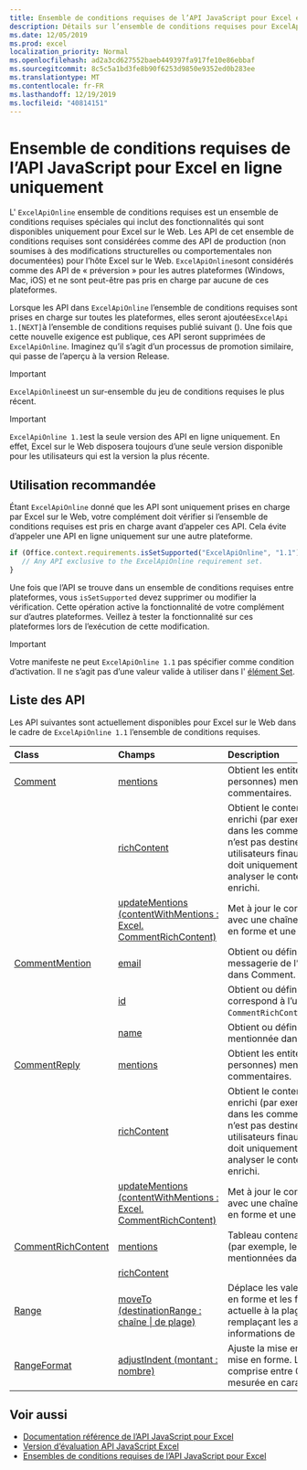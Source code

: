 ```yaml
---
title: Ensemble de conditions requises de l’API JavaScript pour Excel en ligne uniquement
description: Détails sur l’ensemble de conditions requises pour ExcelApiOnline
ms.date: 12/05/2019
ms.prod: excel
localization_priority: Normal
ms.openlocfilehash: ad2a3cd627552baeb449397fa917fe10e86ebbaf
ms.sourcegitcommit: 8c5c5a1bd3fe8b90f6253d9850e9352ed0b283ee
ms.translationtype: MT
ms.contentlocale: fr-FR
ms.lasthandoff: 12/19/2019
ms.locfileid: "40814151"
---
```

# <a name="excel-javascript-api-online-only-requirement-set"></a>Ensemble de conditions requises de l’API JavaScript pour Excel en ligne uniquement

L' `ExcelApiOnline` ensemble de conditions requises est un ensemble de conditions requises spéciales qui inclut des fonctionnalités qui sont disponibles uniquement pour Excel sur le Web. Les API de cet ensemble de conditions requises sont considérées comme des API de production (non soumises à des modifications structurelles ou comportementales non documentées) pour l’hôte Excel sur le Web. `ExcelApiOnline`sont considérés comme des API de « préversion » pour les autres plateformes (Windows, Mac, iOS) et ne sont peut-être pas pris en charge par aucune de ces plateformes.

Lorsque les API dans `ExcelApiOnline` l’ensemble de conditions requises sont prises en charge sur toutes les plateformes, elles seront ajoutées`ExcelApi 1.[NEXT]`à l’ensemble de conditions requises publié suivant (). Une fois que cette nouvelle exigence est publique, ces API seront supprimées de `ExcelApiOnline`. Imaginez qu’il s’agit d’un processus de promotion similaire, qui passe de l’aperçu à la version Release.

> [!IMPORTANT]
> `ExcelApiOnline`est un sur-ensemble du jeu de conditions requises le plus récent.

> [!IMPORTANT]
> `ExcelApiOnline 1.1`est la seule version des API en ligne uniquement. En effet, Excel sur le Web disposera toujours d’une seule version disponible pour les utilisateurs qui est la version la plus récente.

## <a name="recommended-usage"></a>Utilisation recommandée

Étant `ExcelApiOnline` donné que les API sont uniquement prises en charge par Excel sur le Web, votre complément doit vérifier si l’ensemble de conditions requises est pris en charge avant d’appeler ces API. Cela évite d’appeler une API en ligne uniquement sur une autre plateforme.

```js
if (Office.context.requirements.isSetSupported("ExcelApiOnline", "1.1")) {
   // Any API exclusive to the ExcelApiOnline requirement set.
}
```

Une fois que l’API se trouve dans un ensemble de conditions requises entre plateformes, vous `isSetSupported` devez supprimer ou modifier la vérification. Cette opération active la fonctionnalité de votre complément sur d’autres plateformes. Veillez à tester la fonctionnalité sur ces plateformes lors de l’exécution de cette modification.

> [!IMPORTANT]
> Votre manifeste ne peut `ExcelApiOnline 1.1` pas spécifier comme condition d’activation. Il ne s’agit pas d’une valeur valide à utiliser dans l' [élément Set](../manifest/set.md).

## <a name="api-list"></a>Liste des API

Les API suivantes sont actuellement disponibles pour Excel sur le Web dans le cadre de `ExcelApiOnline 1.1` l’ensemble de conditions requises.

| Class | Champs | Description |
|:---|:---|:---|
|[Comment](/javascript/api/excel/excel.comment)|[mentions](/javascript/api/excel/excel.comment#mentions)|Obtient les entités (par exemple, les personnes) mentionnées dans les commentaires.|
||[richContent](/javascript/api/excel/excel.comment#richcontent)|Obtient le contenu de commentaire enrichi (par exemple, les mentions dans les commentaires). Cette chaîne n’est pas destinée à être affichée aux utilisateurs finaux. Votre complément doit uniquement l’utiliser pour analyser le contenu de commentaire enrichi.|
||[updateMentions (contentWithMentions : Excel. CommentRichContent)](/javascript/api/excel/excel.comment#updatementions-contentwithmentions-)|Met à jour le contenu de commentaire avec une chaîne spécialement mise en forme et une liste de mentions.|
|[CommentMention](/javascript/api/excel/excel.commentmention)|[email](/javascript/api/excel/excel.commentmention#email)|Obtient ou définit l’adresse de messagerie de l’entité mentionnée dans Comment.|
||[id](/javascript/api/excel/excel.commentmention#id)|Obtient ou définit l’ID de l’entité. Cela correspond à l’un des ID `CommentRichContent.richContent`dans.|
||[name](/javascript/api/excel/excel.commentmention#name)|Obtient ou définit le nom de l’entité mentionnée dans Comment.|
|[CommentReply](/javascript/api/excel/excel.commentreply)|[mentions](/javascript/api/excel/excel.commentreply#mentions)|Obtient les entités (par exemple, les personnes) mentionnées dans les commentaires.|
||[richContent](/javascript/api/excel/excel.commentreply#richcontent)|Obtient le contenu de commentaire enrichi (par exemple, les mentions dans les commentaires). Cette chaîne n’est pas destinée à être affichée aux utilisateurs finaux. Votre complément doit uniquement l’utiliser pour analyser le contenu de commentaire enrichi.|
||[updateMentions (contentWithMentions : Excel. CommentRichContent)](/javascript/api/excel/excel.commentreply#updatementions-contentwithmentions-)|Met à jour le contenu de commentaire avec une chaîne spécialement mise en forme et une liste de mentions.|
|[CommentRichContent](/javascript/api/excel/excel.commentrichcontent)|[mentions](/javascript/api/excel/excel.commentrichcontent#mentions)|Tableau contenant toutes les entités (par exemple, les personnes) mentionnées dans le commentaire.|
||[richContent](/javascript/api/excel/excel.commentrichcontent#richcontent)||
|[Range](/javascript/api/excel/excel.range)|[moveTo (destinationRange : chaîne \| de plage)](/javascript/api/excel/excel.range#moveto-destinationrange-)|Déplace les valeurs de cellule, la mise en forme et les formules de la plage actuelle à la plage de destination, en remplaçant les anciennes informations de ces cellules.|
|[RangeFormat](/javascript/api/excel/excel.rangeformat)|[adjustIndent (montant : nombre)](/javascript/api/excel/excel.rangeformat#adjustindent-amount-)|Ajuste la mise en retrait de la plage de mise en forme. La valeur de retrait est comprise entre 0 et 250 et est mesurée en caractères.|

## <a name="see-also"></a>Voir aussi

- [Documentation référence de l’API JavaScript pour Excel](/javascript/api/excel?view=excel-js-online)
- [Version d’évaluation API JavaScript Excel](./excel-preview-apis.md)
- [Ensembles de conditions requises de l’API JavaScript pour Excel](./excel-api-requirement-sets.md)